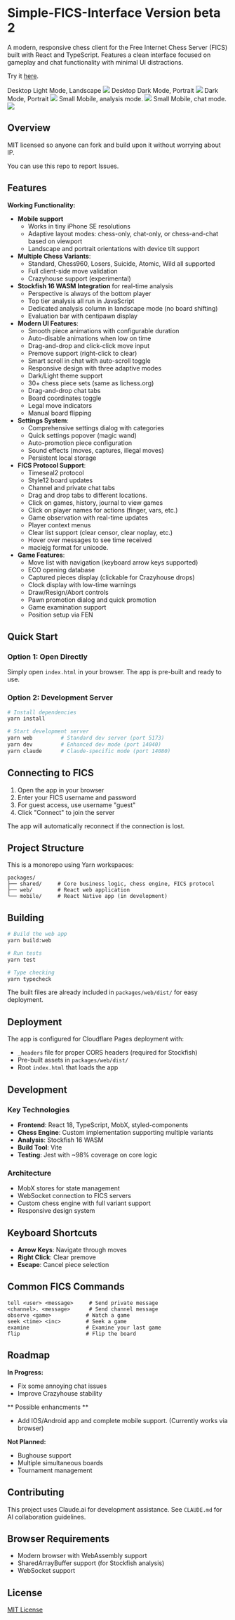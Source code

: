# Simple-FICS-Interface Version beta 2

A modern, responsive chess client for the Free Internet Chess Server (FICS) built with React and TypeScript. Features a clean interface focused on gameplay and chat functionality with minimal UI distractions.

Try it <a href="https://simple-fics-interface.pages.dev/" target="_blank">here</a>.

Desktop Light Mode, Landscape
<img src="docs/light-mode-landscape-mode.png">
Desktop Dark Mode, Portrait
<img src="docs/dark-mode-portait-mode.png">
Dark Mode, Portrait
<img src="docs/dark-mode-theme.png">
Small Mobile, analysis mode.
<img src="docs/mobile-analysis.png">
Small Mobile, chat mode.
<img src="docs/mobile-chat-only.png">

## Overview

MIT licensed so anyone can fork and build upon it without worrying about IP.

You can use this repo to report Issues.

## Features
**Working Functionality:**
- **Mobile support**
  - Works in tiny iPhone SE resolutions
  - Adaptive layout modes: chess-only, chat-only, or chess-and-chat based on viewport
  - Landscape and portrait orientations with device tilt support
- **Multiple Chess Variants**: 
  - Standard, Chess960, Losers, Suicide, Atomic, Wild all supported
  - Full client-side move validation
  - Crazyhouse support (experimental)
- **Stockfish 16 WASM Integration** for real-time analysis
  - Perspective is always of the bottom player
  - Top tier analysis all run in JavaScript
  - Dedicated analysis column in landscape mode (no board shifting)
  - Evaluation bar with centipawn display
- **Modern UI Features**:
  - Smooth piece animations with configurable duration
  - Auto-disable animations when low on time
  - Drag-and-drop and click-click move input
  - Premove support (right-click to clear)
  - Smart scroll in chat with auto-scroll toggle
  - Responsive design with three adaptive modes
  - Dark/Light theme support
  - 30+ chess piece sets (same as lichess.org)
  - Drag-and-drop chat tabs
  - Board coordinates toggle
  - Legal move indicators
  - Manual board flipping
- **Settings System**:
  - Comprehensive settings dialog with categories
  - Quick settings popover (magic wand)
  - Auto-promotion piece configuration
  - Sound effects (moves, captures, illegal moves)
  - Persistent local storage
- **FICS Protocol Support**:
  - Timeseal2 protocol
  - Style12 board updates
  - Channel and private chat tabs
  - Drag and drop tabs to different locations.
  - Click on games, history, journal to view games
  - Click on player names for actions (finger, vars, etc.)
  - Game observation with real-time updates
  - Player context menus
  - Clear list support (clear censor, clear noplay, etc.)
  - Hover over messages to see time received
  - maciejg format for unicode.
- **Game Features**:
  - Move list with navigation (keyboard arrow keys supported)
  - ECO opening database
  - Captured pieces display (clickable for Crazyhouse drops)
  - Clock display with low-time warnings
  - Draw/Resign/Abort controls
  - Pawn promotion dialog and quick promotion
  - Game examination support
  - Position setup via FEN

## Quick Start

### Option 1: Open Directly
Simply open `index.html` in your browser. The app is pre-built and ready to use.

### Option 2: Development Server
```bash
# Install dependencies
yarn install

# Start development server
yarn web         # Standard dev server (port 5173)
yarn dev         # Enhanced dev mode (port 14040)
yarn claude      # Claude-specific mode (port 14080)
```

## Connecting to FICS

1. Open the app in your browser
2. Enter your FICS username and password
3. For guest access, use username "guest"
4. Click "Connect" to join the server

The app will automatically reconnect if the connection is lost.

## Project Structure

This is a monorepo using Yarn workspaces:

```
packages/
├── shared/     # Core business logic, chess engine, FICS protocol
├── web/        # React web application
└── mobile/     # React Native app (in development)
```

## Building

```bash
# Build the web app
yarn build:web

# Run tests
yarn test

# Type checking
yarn typecheck
```

The built files are already included in `packages/web/dist/` for easy deployment.

## Deployment

The app is configured for Cloudflare Pages deployment with:
- `_headers` file for proper CORS headers (required for Stockfish)
- Pre-built assets in `packages/web/dist/`
- Root `index.html` that loads the app

## Development

### Key Technologies
- **Frontend**: React 18, TypeScript, MobX, styled-components
- **Chess Engine**: Custom implementation supporting multiple variants
- **Analysis**: Stockfish 16 WASM
- **Build Tool**: Vite
- **Testing**: Jest with ~98% coverage on core logic

### Architecture
- MobX stores for state management
- WebSocket connection to FICS servers
- Custom chess engine with full variant support
- Responsive design system

## Keyboard Shortcuts

- **Arrow Keys**: Navigate through moves
- **Right Click**: Clear premove
- **Escape**: Cancel piece selection

## Common FICS Commands

```
tell <user> <message>     # Send private message
<channel>. <message>      # Send channel message
observe <game>           # Watch a game
seek <time> <inc>        # Seek a game
examine                  # Examine your last game
flip                     # Flip the board
```

## Roadmap

**In Progress:**
- Fix some annoying chat issues
- Improve Crazyhouse stability

** Possible enhancments **
- Add IOS/Android app and complete mobile support. (Currently works via browser)

**Not Planned:**
- Bughouse support
- Multiple simultaneous boards
- Tournament management

## Contributing

This project uses Claude.ai for development assistance. See `CLAUDE.md` for AI collaboration guidelines.

## Browser Requirements

- Modern browser with WebAssembly support
- SharedArrayBuffer support (for Stockfish analysis)
- WebSocket support

## License
[MIT License](MIT.license.md)
